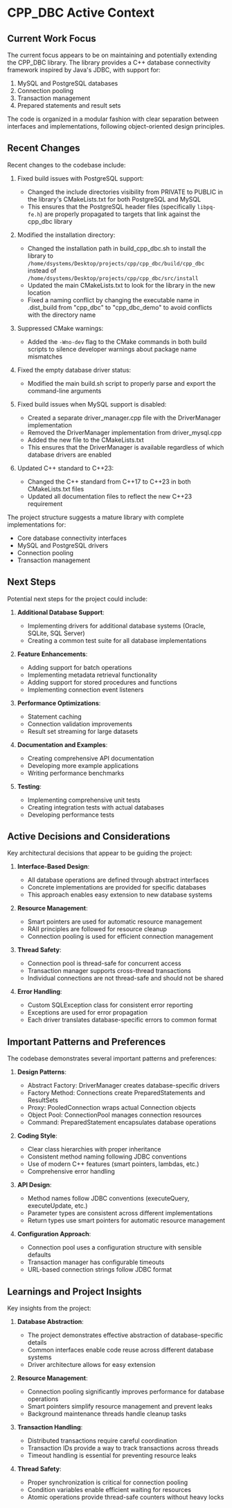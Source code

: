 # CPP_DBC Active Context

## Current Work Focus

The current focus appears to be on maintaining and potentially extending the CPP_DBC library. The library provides a C++ database connectivity framework inspired by Java's JDBC, with support for:

1. MySQL and PostgreSQL databases
2. Connection pooling
3. Transaction management
4. Prepared statements and result sets

The code is organized in a modular fashion with clear separation between interfaces and implementations, following object-oriented design principles.

## Recent Changes

Recent changes to the codebase include:

1. Fixed build issues with PostgreSQL support:
   - Changed the include directories visibility from PRIVATE to PUBLIC in the library's CMakeLists.txt for both PostgreSQL and MySQL
   - This ensures that the PostgreSQL header files (specifically `libpq-fe.h`) are properly propagated to targets that link against the cpp_dbc library

2. Modified the installation directory:
   - Changed the installation path in build_cpp_dbc.sh to install the library to `/home/dsystems/Desktop/projects/cpp/cpp_dbc/build/cpp_dbc` instead of `/home/dsystems/Desktop/projects/cpp/cpp_dbc/src/install`
   - Updated the main CMakeLists.txt to look for the library in the new location
   - Fixed a naming conflict by changing the executable name in .dist_build from "cpp_dbc" to "cpp_dbc_demo" to avoid conflicts with the directory name

3. Suppressed CMake warnings:
   - Added the `-Wno-dev` flag to the CMake commands in both build scripts to silence developer warnings about package name mismatches

4. Fixed the empty database driver status:
   - Modified the main build.sh script to properly parse and export the command-line arguments

5. Fixed build issues when MySQL support is disabled:
   - Created a separate driver_manager.cpp file with the DriverManager implementation
   - Removed the DriverManager implementation from driver_mysql.cpp
   - Added the new file to the CMakeLists.txt
   - This ensures that the DriverManager is available regardless of which database drivers are enabled

6. Updated C++ standard to C++23:
   - Changed the C++ standard from C++17 to C++23 in both CMakeLists.txt files
   - Updated all documentation files to reflect the new C++23 requirement

The project structure suggests a mature library with complete implementations for:

- Core database connectivity interfaces
- MySQL and PostgreSQL drivers
- Connection pooling
- Transaction management

## Next Steps

Potential next steps for the project could include:

1. **Additional Database Support**:
   - Implementing drivers for additional database systems (Oracle, SQLite, SQL Server)
   - Creating a common test suite for all database implementations

2. **Feature Enhancements**:
   - Adding support for batch operations
   - Implementing metadata retrieval functionality
   - Adding support for stored procedures and functions
   - Implementing connection event listeners

3. **Performance Optimizations**:
   - Statement caching
   - Connection validation improvements
   - Result set streaming for large datasets

4. **Documentation and Examples**:
   - Creating comprehensive API documentation
   - Developing more example applications
   - Writing performance benchmarks

5. **Testing**:
   - Implementing comprehensive unit tests
   - Creating integration tests with actual databases
   - Developing performance tests

## Active Decisions and Considerations

Key architectural decisions that appear to be guiding the project:

1. **Interface-Based Design**:
   - All database operations are defined through abstract interfaces
   - Concrete implementations are provided for specific databases
   - This approach enables easy extension to new database systems

2. **Resource Management**:
   - Smart pointers are used for automatic resource management
   - RAII principles are followed for resource cleanup
   - Connection pooling is used for efficient connection management

3. **Thread Safety**:
   - Connection pool is thread-safe for concurrent access
   - Transaction manager supports cross-thread transactions
   - Individual connections are not thread-safe and should not be shared

4. **Error Handling**:
   - Custom SQLException class for consistent error reporting
   - Exceptions are used for error propagation
   - Each driver translates database-specific errors to common format

## Important Patterns and Preferences

The codebase demonstrates several important patterns and preferences:

1. **Design Patterns**:
   - Abstract Factory: DriverManager creates database-specific drivers
   - Factory Method: Connections create PreparedStatements and ResultSets
   - Proxy: PooledConnection wraps actual Connection objects
   - Object Pool: ConnectionPool manages connection resources
   - Command: PreparedStatement encapsulates database operations

2. **Coding Style**:
   - Clear class hierarchies with proper inheritance
   - Consistent method naming following JDBC conventions
   - Use of modern C++ features (smart pointers, lambdas, etc.)
   - Comprehensive error handling

3. **API Design**:
   - Method names follow JDBC conventions (executeQuery, executeUpdate, etc.)
   - Parameter types are consistent across different implementations
   - Return types use smart pointers for automatic resource management

4. **Configuration Approach**:
   - Connection pool uses a configuration structure with sensible defaults
   - Transaction manager has configurable timeouts
   - URL-based connection strings follow JDBC format

## Learnings and Project Insights

Key insights from the project:

1. **Database Abstraction**:
   - The project demonstrates effective abstraction of database-specific details
   - Common interfaces enable code reuse across different database systems
   - Driver architecture allows for easy extension

2. **Resource Management**:
   - Connection pooling significantly improves performance for database operations
   - Smart pointers simplify resource management and prevent leaks
   - Background maintenance threads handle cleanup tasks

3. **Transaction Handling**:
   - Distributed transactions require careful coordination
   - Transaction IDs provide a way to track transactions across threads
   - Timeout handling is essential for preventing resource leaks

4. **Thread Safety**:
   - Proper synchronization is critical for connection pooling
   - Condition variables enable efficient waiting for resources
   - Atomic operations provide thread-safe counters without heavy locks
